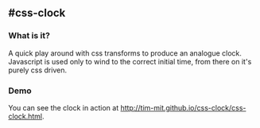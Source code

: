 #css-clock
----------

### What is it?

A quick play around with css transforms to produce an analogue clock. Javascript is used only to wind to the correct initial time, from there on it's purely css driven.

### Demo

You can see the clock in action at http://tim-mit.github.io/css-clock/css-clock.html.
